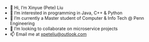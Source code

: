- 👋 Hi, I’m Xinyue (Pete) Liu
- 👀 I’m interested in programming in Java, C++ & Python
- 🌱 I’m currently a Master student of Computer & Info Tech @ Penn Engineering
- 💞️ I’m looking to collaborate on microservice projects
- 📫 Email me at xpeteliu@outlook.com

<!---
xpeteliu/xpeteliu is a ✨ special ✨ repository because its `README.md` (this file) appears on your GitHub profile.
You can click the Preview link to take a look at your changes.
--->
